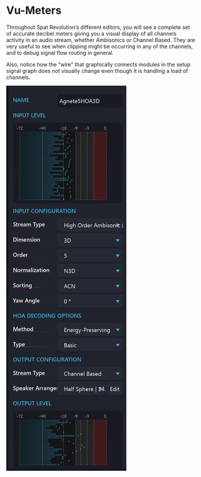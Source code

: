 # Vu-Meters

Throughout Spat Revolution’s different editors, you will see a complete set of accurate decibel meters giving you a visual display of all channels activity in an audio stream, whether Ambisonics or Channel Based. 
They are very useful to see when clipping might be occurring in any of the channels, and to debug signal flow routing in general.

Also, notice how the “wire” that graphically connects modules in the setup signal graph does not visually change even though it is handling a load of channels.


![](include/SpatRevolution_UserGuide_-078.jpg)

<!-- TODO: update the image -->
